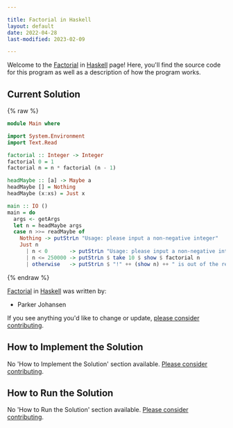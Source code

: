 ```yaml
---

title: Factorial in Haskell
layout: default
date: 2022-04-28
last-modified: 2023-02-09

---
```


Welcome to the [Factorial](https://sampleprograms.io/projects/factorial) in [Haskell](https://sampleprograms.io/languages/haskell) page! Here, you'll find the source code for this program as well as a description of how the program works.

## Current Solution

{% raw %}

```haskell
module Main where

import System.Environment
import Text.Read

factorial :: Integer -> Integer
factorial 0 = 1
factorial n = n * factorial (n - 1)

headMaybe :: [a] -> Maybe a
headMaybe [] = Nothing
headMaybe (x:xs) = Just x

main :: IO ()
main = do
  args <- getArgs
  let n = headMaybe args
  case n >>= readMaybe of
    Nothing -> putStrLn "Usage: please input a non-negative integer"
    Just n
      | n < 0       -> putStrLn "Usage: please input a non-negative integer"
      | n <= 250000 -> putStrLn $ take 10 $ show $ factorial n
      | otherwise   -> putStrLn $ "!" ++ (show n) ++ " is out of the reasonable bounds for calculation"
```

{% endraw %}

[Factorial](https://sampleprograms.io/projects/factorial) in [Haskell](https://sampleprograms.io/languages/haskell) was written by:

- Parker Johansen

If you see anything you'd like to change or update, [please consider contributing](https://github.com/TheRenegadeCoder/sample-programs).

## How to Implement the Solution

No 'How to Implement the Solution' section available. [Please consider contributing](https://github.com/TheRenegadeCoder/sample-programs-website).

## How to Run the Solution

No 'How to Run the Solution' section available. [Please consider contributing](https://github.com/TheRenegadeCoder/sample-programs-website).